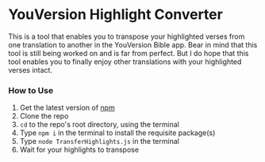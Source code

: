 # YouVersion Highlight Converter

This is a tool that enables you to transpose your highlighted verses from one translation to another in the YouVersion Bible app. Bear in mind that this tool is still being worked on and is far from perfect. But I do hope that this tool enables you to finally enjoy other translations with your highlighted verses intact.

### How to Use

1. Get the latest version of [npm](https://www.npmjs.com/get-npm)
2. Clone the repo
3. `cd` to the repo's root directory, using the terminal
4. Type `npm i` in the terminal to install the requisite package(s)
5. Type `node TransferHighlights.js` in the terminal
6. Wait for your highlights to transpose
